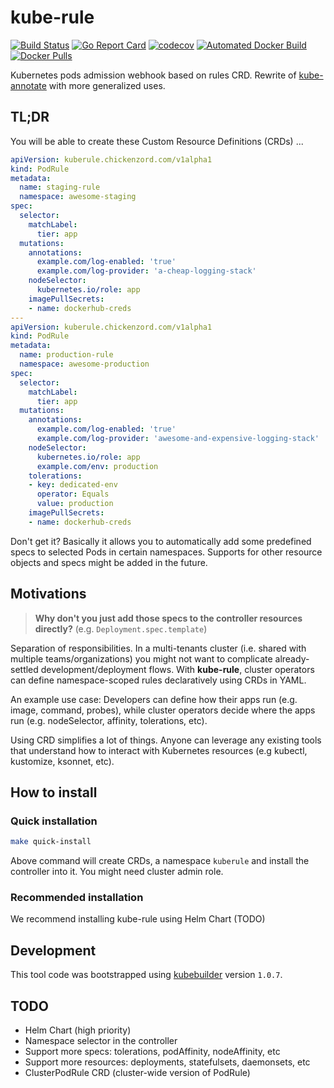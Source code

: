 # kube-rule

[![Build Status](https://travis-ci.org/chickenzord/kube-rule.svg?branch=master)](https://travis-ci.org/chickenzord/kube-rule)
[![Go Report Card](https://goreportcard.com/badge/github.com/chickenzord/kube-rule)](https://goreportcard.com/report/github.com/chickenzord/kube-rule)
[![codecov](https://codecov.io/gh/chickenzord/kube-rule/branch/master/graph/badge.svg)](https://codecov.io/gh/chickenzord/kube-rule)
[![Automated Docker Build](https://img.shields.io/docker/automated/chickenzord/kube-rule.svg)](https://hub.docker.com/r/chickenzord/kube-rule/)
[![Docker Pulls](https://img.shields.io/docker/pulls/chickenzord/kube-rule.svg)](https://hub.docker.com/r/chickenzord/kube-rule/)

Kubernetes pods admission webhook based on rules CRD. Rewrite of [kube-annotate](https://github.com/chickenzord/kube-annotate) with more generalized uses.


## TL;DR

You will be able to create these Custom Resource Definitions (CRDs) ...

```yaml
apiVersion: kuberule.chickenzord.com/v1alpha1
kind: PodRule
metadata:
  name: staging-rule
  namespace: awesome-staging
spec:
  selector:
    matchLabel:
      tier: app
  mutations:
    annotations:
      example.com/log-enabled: 'true'
      example.com/log-provider: 'a-cheap-logging-stack'
    nodeSelector:
      kubernetes.io/role: app
    imagePullSecrets:
    - name: dockerhub-creds
---
apiVersion: kuberule.chickenzord.com/v1alpha1
kind: PodRule
metadata:
  name: production-rule
  namespace: awesome-production
spec:
  selector:
    matchLabel:
      tier: app
  mutations:
    annotations:
      example.com/log-enabled: 'true'
      example.com/log-provider: 'awesome-and-expensive-logging-stack'
    nodeSelector:
      kubernetes.io/role: app
      example.com/env: production
    tolerations:
    - key: dedicated-env
      operator: Equals
      value: production
    imagePullSecrets:
    - name: dockerhub-creds
```

Don't get it? Basically it allows you to automatically add some predefined specs to selected Pods in certain namespaces. Supports for other resource objects and specs might be added in the future.

## Motivations

> **Why don't you just add those specs to the controller resources directly?** (e.g. `Deployment.spec.template`)

Separation of responsibilities. In a multi-tenants cluster (i.e. shared with multiple teams/organizations) you might not want to complicate already-settled development/deployment flows. With **kube-rule**, cluster operators can define namespace-scoped rules declaratively using CRDs in YAML. 

An example use case: Developers can define how their apps run (e.g. image, command, probes), while cluster operators decide where the apps run (e.g. nodeSelector, affinity, tolerations, etc).

Using CRD simplifies a lot of things. Anyone can leverage any existing tools that understand  how to interact with Kubernetes resources (e.g kubectl, kustomize, ksonnet, etc).

## How to install

### Quick installation

```sh
make quick-install
```

Above command will create CRDs, a namespace `kuberule` and install the controller into it. You might need cluster admin role.

### Recommended installation

We recommend installing kube-rule using Helm Chart (TODO)

## Development

This tool code was bootstrapped using [kubebuilder](http://kubebuilder.netlify.com/) version `1.0.7`.

## TODO

- Helm Chart (high priority)
- Namespace selector in the controller
- Support more specs: tolerations, podAffinity, nodeAffinity, etc
- Support more resources: deployments, statefulsets, daemonsets, etc
- ClusterPodRule CRD (cluster-wide version of PodRule)

